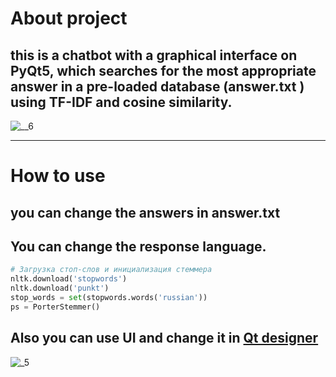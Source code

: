 # About project
## this is a chatbot with a graphical interface on PyQt5, which searches for the most appropriate answer in a pre-loaded database (answer.txt ) using TF-IDF and cosine similarity.
![__6](https://github.com/user-attachments/assets/eb2d08e6-2d2b-4bb0-8349-ecf55875c024)
___
# How to use
## you can change the answers in answer.txt
## You can change the response language. 

```python
# Загрузка стоп-слов и инициализация стеммера
nltk.download('stopwords')
nltk.download('punkt')
stop_words = set(stopwords.words('russian'))
ps = PorterStemmer()

```

## Also you can use UI and change it in [Qt designer](https://doc.qt.io/qt-6/qtdesigner-manual.html)
![_5](https://github.com/user-attachments/assets/f4688333-f6f1-4ce0-ba5c-6d9976e8e907)
